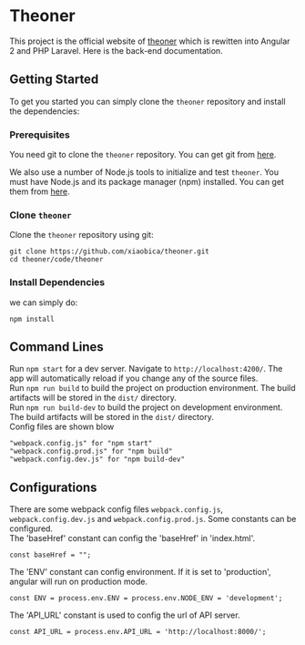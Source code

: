 # Theoner
This project is the official website of [theoner](http://www.theoner.com/angular2) which is rewitten into Angular 2 and PHP Laravel. Here is the back-end documentation.

## Getting Started
To get you started you can simply clone the `theoner` repository and install the dependencies:

### Prerequisites
You need git to clone the `theoner` repository. You can get git from [here](https://git-scm.com/).

We also use a number of Node.js tools to initialize and test `theoner`. You must have Node.js
and its package manager (npm) installed. You can get them from [here](https://nodejs.org/en/).
### Clone `theoner`
Clone the `theoner` repository using git:
```
git clone https://github.com/xiaobica/theoner.git
cd theoner/code/theoner
```
### Install Dependencies
we can simply do:
```
npm install
```
## Command Lines
Run `npm start` for a dev server. Navigate to `http://localhost:4200/`. The app will automatically reload if you change any of the source files.  
Run `npm run build` to build the project on production environment. The build artifacts will be stored in the `dist/` directory.  
Run `npm run build-dev` to build the project on development environment. The build artifacts will be stored in the `dist/` directory.  
Config files are shown blow

```
"webpack.config.js" for "npm start"
"webpack.config.prod.js" for "npm build"
"webpack.config.dev.js" for "npm build-dev"
```


## Configurations
There are some webpack config files `webpack.config.js`, `webpack.config.dev.js` and `webpack.config.prod.js`. Some constants can be configured.  
The 'baseHref' constant can config the 'baseHref' in 'index.html'.
```
const baseHref = "";
```
The 'ENV' constant can config environment. If it is set to 'production', angular will run on production mode.
```
const ENV = process.env.ENV = process.env.NODE_ENV = 'development';
```
The 'API_URL' constant is used to config the url of API server.

```
const API_URL = process.env.API_URL = 'http://localhost:8000/';
```

